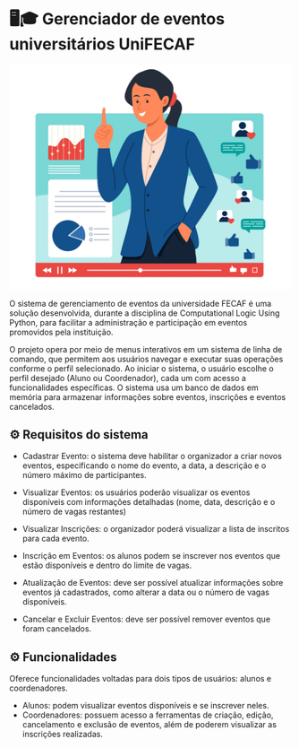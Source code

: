 # 🖥🎓 Gerenciador de eventos universitários UniFECAF 
![Gerenciamento](imagem1.jpg)

O sistema de gerenciamento de eventos da universidade FECAF é uma solução desenvolvida, durante a disciplina de Computational Logic Using Python, para facilitar a administração e participação em eventos promovidos pela instituição.  

O projeto opera por meio de menus interativos em um sistema de linha de comando, que permitem aos usuários navegar e executar suas operações conforme o perfil selecionado. Ao iniciar o sistema, o usuário escolhe o perfil desejado (Aluno ou Coordenador), cada um com acesso a funcionalidades específicas. O sistema usa um banco de dados em memória para armazenar informações sobre eventos, inscrições e eventos cancelados.

## ⚙ Requisitos do sistema 
- Cadastrar Evento: o sistema deve habilitar o organizador a criar novos 
eventos, especificando o nome do evento, a data, a descrição e o número 
máximo de participantes.

- Visualizar Eventos: os usuários poderão visualizar os eventos disponíveis 
com informações detalhadas (nome, data, descrição e o número de vagas restantes)

- Visualizar Inscrições: o organizador poderá visualizar a lista de inscritos para cada
evento.

- Inscrição em Eventos: os alunos podem se inscrever nos eventos que estão
disponíveis e dentro do limite de vagas.

- Atualização de Eventos: deve ser possível atualizar informações sobre eventos já
cadastrados, como alterar a data ou o número de vagas disponíveis.

- Cancelar e Excluir Eventos: deve ser possível remover eventos que foram cancelados.

## ⚙ Funcionalidades
Oferece funcionalidades voltadas para dois tipos de usuários: alunos e
coordenadores.

- Alunos: podem visualizar eventos disponíveis e se inscrever neles. 
- Coordenadores: possuem acesso a ferramentas de criação, edição,
cancelamento e exclusão de eventos, além de poderem visualizar as inscrições
realizadas.